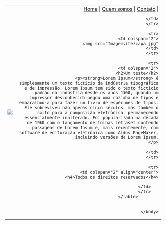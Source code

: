 <!DOCTYPE html>
<html>
	<head>
	<meta charset="utf-8">
	<meta name="viewport" content="width=device-width, initial-scale=1">
	<title>Computação</title>
	</head>
	<body background="Imagemsite/fundo.png">
		<table border="0" width="900" align="center">
			<tr>
				<td height="10"><img src="Imagemsite/logo.png"> </td>
				<td align="right">
					<a href="">Home</a> |
					<a href="quem-somos.html">Quem somos</a> |
					<a href="contato.html">Contato</a>  |

				</td>
			</tr>

			<tr>
				<td colspan="2">
					<img src="Imagemsite/capa.jpg"
				</td>
			</tr>

			<tr>
				<td colspan="2">
					<h2>Um teste</h2>
					<p><strong>Lorem Ipsum</strong> é simplesmente um texto fictício da indústria tipográfica e de impressão. Lorem Ipsum tem sido o texto fictício padrão da indústria desde os anos 1500, quando um impressor desconhecido pegou uma cozinha de tipos e embaralhou-a para fazer um livro de espécimes de tipos. Ele sobreviveu não apenas cinco séculos, mas também o salto para a composição eletrônica, permanecendo essencialmente inalterado. Foi popularizado na década de 1960 com o lançamento de folhas Letraset contendo passagens de Lorem Ipsum e, mais recentemente, com software de editoração eletrônica como Aldus PageMaker, incluindo versões de Lorem Ipsum.
					</p>
					
				</td>
			</tr>

			<tr>
				<td colspan="2" align="center">
					<h4>Todos os direitos reservados</h4>
					
				</td>	
			</tr>	
		</table>		


	</body>
</html>
